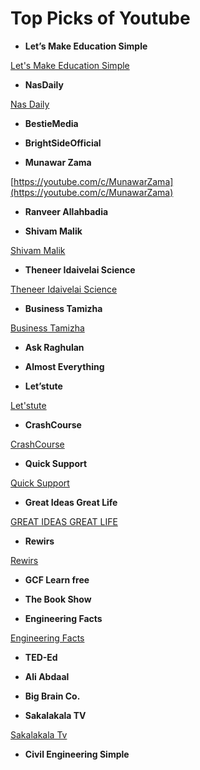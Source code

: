 # Top Picks of Youtube

- **Let’s Make Education Simple**

[Let's Make Education Simple](https://www.youtube.com/c/premanand20081)

- **NasDaily**

[Nas Daily](https://www.youtube.com/c/NasDaily)

- **BestieMedia**

[](https://www.youtube.com/c/BestieMedia)

- **BrightSideOfficial**

[](https://www.youtube.com/c/BRIGHTSIDEOFFICIAL)

- **Munawar Zama**

[https://youtube.com/c/MunawarZama](https://youtube.com/c/MunawarZama)

- **Ranveer Allahbadia**

[](https://www.youtube.com/c/RanveerAllahbadia)

- **Shivam Malik**

[Shivam Malik](https://www.youtube.com/c/ShivamMalik09)

- **Theneer Idaivelai Science**

[Theneer Idaivelai Science](https://www.youtube.com/channel/UCRmAofy-eike2_yARG2Td4w)

- **Business Tamizha**

[Business Tamizha](https://youtube.com/c/BusinessTamizha)

- **Ask Raghulan**

[](https://www.youtube.com/channel/UCt6bbSfEPxGXvWOU-15RC2g)

- **Almost Everything**

[](https://www.youtube.com/c/ALMOSTEVERYTHING)

- **Let’stute**

[Let'stute](https://www.youtube.com/c/Letstute)

- **CrashCourse**

[CrashCourse](https://youtube.com/c/crashcourse)

- **Quick Support**

[Quick Support](https://www.youtube.com/c/QuickSupport)

- **Great Ideas Great Life**

[GREAT IDEAS GREAT LIFE](https://www.youtube.com/c/GREATIDEASGREATLIFE)

- **Rewirs**

[Rewirs](https://www.youtube.com/c/Rewirs)

- **GCF Learn free**

[](https://youtube.com/c/GcflearnfreeOrgplus)

- **The Book Show**

[](https://www.youtube.com/c/SuthanthiraParavai)

- **Engineering Facts**

[Engineering Facts](https://youtube.com/c/EngineeringFacts)

- **TED-Ed**

[](https://youtube.com/teded)

- **Ali Abdaal**

[](https://www.youtube.com/c/aliabdaal)

- **Big Brain Co.**

[](https://www.youtube.com/channel/UCDHQsUdSQE3p4i5vCXB7uFA)

- **Sakalakala TV**

[Sakalakala Tv](https://www.youtube.com/c/SakalakalaTv)

- **Civil Engineering Simple**

[](https://www.youtube.com/c/civilengineeringsimple)